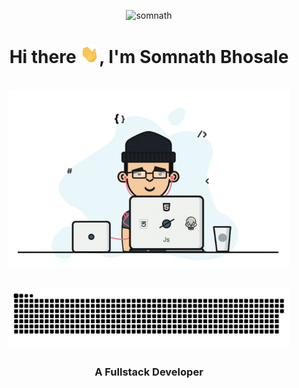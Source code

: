 <p align="center"> <img src="https://komarev.com/ghpvc/?username=Somnath64&label=Profile%20views&color=0e75b6&style=flat" alt="somnath"/></p>

<h1 align="center"> Hi there <img width="30px" src="https://github.com/Somnath64/Somnath64/blob/master/assets/hi.gif">, I'm Somnath Bhosale <i></i></h1>

<p align="center">
  <br><img src="https://github.com/Somnath64/Somnath64/blob/master/assets/developer.gif" width="450px">
</p>

<p align="center">
  <br><img src="https://github.com/Somnath64/Somnath64/blob/master/assets/snake.svg" width="450px">
</p>

<h3 align="center">A Fullstack Developer</h3>

<!--
**Somnath64/Somnath64** is a ✨ _special_ ✨ repository because its `README.md` (this file) appears on your GitHub profile.

Here are some ideas to get you started:

- 🔭 I’m currently working on ...
- 🌱 I’m currently learning ...
- 👯 I’m looking to collaborate on ...
- 🤔 I’m looking for help with ...
- 💬 Ask me about ...
- 📫 How to reach me: ...
- 😄 Pronouns: ...
- ⚡ Fun fact: ...
-->
